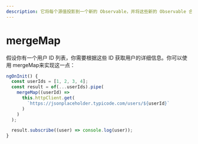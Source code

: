 ```yaml
---
description: 它将每个源值投影到一个新的 Observable，并将这些新的 Observable 合并到输出的 Observable 中
---
```


# mergeMap

假设你有一个用户 ID 列表，你需要根据这些 ID 获取用户的详细信息。你可以使用 mergeMap来实现这一点：

```javascript
ngOnInit() {
  const userIds = [1, 2, 3, 4];
  const result = of(...userIds).pipe(
    mergeMap((userId) =>
      this.httpClient.get(
        `https://jsonplaceholder.typicode.com/users/${userId}`
      )
    )
  );

  result.subscribe((user) => console.log(user));
}

```
